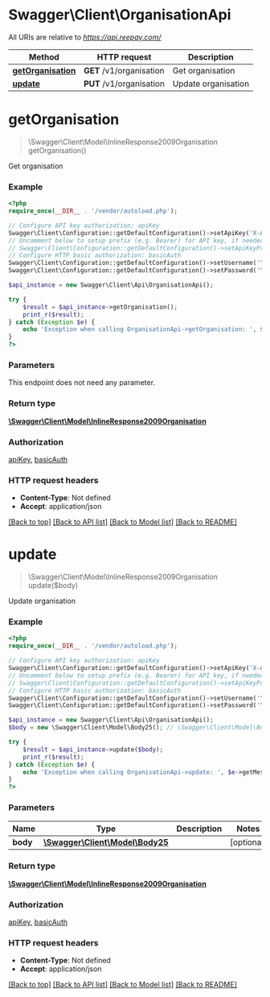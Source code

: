 # Swagger\Client\OrganisationApi

All URIs are relative to *https://api.reepay.com/*

Method | HTTP request | Description
------------- | ------------- | -------------
[**getOrganisation**](OrganisationApi.md#getOrganisation) | **GET** /v1/organisation | Get organisation
[**update**](OrganisationApi.md#update) | **PUT** /v1/organisation | Update organisation


# **getOrganisation**
> \Swagger\Client\Model\InlineResponse2009Organisation getOrganisation()

Get organisation



### Example
```php
<?php
require_once(__DIR__ . '/vendor/autoload.php');

// Configure API key authorization: apiKey
Swagger\Client\Configuration::getDefaultConfiguration()->setApiKey('X-Auth-Token', 'YOUR_API_KEY');
// Uncomment below to setup prefix (e.g. Bearer) for API key, if needed
// Swagger\Client\Configuration::getDefaultConfiguration()->setApiKeyPrefix('X-Auth-Token', 'Bearer');
// Configure HTTP basic authorization: basicAuth
Swagger\Client\Configuration::getDefaultConfiguration()->setUsername('YOUR_USERNAME');
Swagger\Client\Configuration::getDefaultConfiguration()->setPassword('YOUR_PASSWORD');

$api_instance = new Swagger\Client\Api\OrganisationApi();

try {
    $result = $api_instance->getOrganisation();
    print_r($result);
} catch (Exception $e) {
    echo 'Exception when calling OrganisationApi->getOrganisation: ', $e->getMessage(), PHP_EOL;
}
?>
```

### Parameters
This endpoint does not need any parameter.

### Return type

[**\Swagger\Client\Model\InlineResponse2009Organisation**](../Model/InlineResponse2009Organisation.md)

### Authorization

[apiKey](../../README.md#apiKey), [basicAuth](../../README.md#basicAuth)

### HTTP request headers

 - **Content-Type**: Not defined
 - **Accept**: application/json

[[Back to top]](#) [[Back to API list]](../../README.md#documentation-for-api-endpoints) [[Back to Model list]](../../README.md#documentation-for-models) [[Back to README]](../../README.md)

# **update**
> \Swagger\Client\Model\InlineResponse2009Organisation update($body)

Update organisation



### Example
```php
<?php
require_once(__DIR__ . '/vendor/autoload.php');

// Configure API key authorization: apiKey
Swagger\Client\Configuration::getDefaultConfiguration()->setApiKey('X-Auth-Token', 'YOUR_API_KEY');
// Uncomment below to setup prefix (e.g. Bearer) for API key, if needed
// Swagger\Client\Configuration::getDefaultConfiguration()->setApiKeyPrefix('X-Auth-Token', 'Bearer');
// Configure HTTP basic authorization: basicAuth
Swagger\Client\Configuration::getDefaultConfiguration()->setUsername('YOUR_USERNAME');
Swagger\Client\Configuration::getDefaultConfiguration()->setPassword('YOUR_PASSWORD');

$api_instance = new Swagger\Client\Api\OrganisationApi();
$body = new \Swagger\Client\Model\Body25(); // \Swagger\Client\Model\Body25 | 

try {
    $result = $api_instance->update($body);
    print_r($result);
} catch (Exception $e) {
    echo 'Exception when calling OrganisationApi->update: ', $e->getMessage(), PHP_EOL;
}
?>
```

### Parameters

Name | Type | Description  | Notes
------------- | ------------- | ------------- | -------------
 **body** | [**\Swagger\Client\Model\Body25**](../Model/\Swagger\Client\Model\Body25.md)|  | [optional]

### Return type

[**\Swagger\Client\Model\InlineResponse2009Organisation**](../Model/InlineResponse2009Organisation.md)

### Authorization

[apiKey](../../README.md#apiKey), [basicAuth](../../README.md#basicAuth)

### HTTP request headers

 - **Content-Type**: Not defined
 - **Accept**: application/json

[[Back to top]](#) [[Back to API list]](../../README.md#documentation-for-api-endpoints) [[Back to Model list]](../../README.md#documentation-for-models) [[Back to README]](../../README.md)

